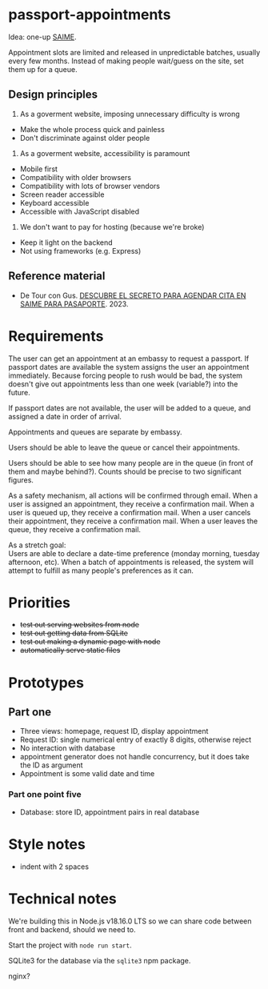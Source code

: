 # passport-appointments
Idea: one-up [SAIME](https://siic.saime.gob.ve/).

Appointment slots are limited and released in unpredictable batches, usually every few months.
Instead of making people wait/guess on the site, set them up for a queue.

## Design principles
1. As a goverment website, imposing unnecessary difficulty is wrong
  - Make the whole process quick and painless
  - Don't discriminate against older people
1. As a goverment website, accessibility is paramount
  - Mobile first
  - Compatibility with older browsers
  - Compatibility with lots of browser vendors
  - Screen reader accessible
  - Keyboard accessible
  - Accessible with JavaScript disabled
1. We don't want to pay for hosting (because we're broke)
  - Keep it light on the backend
  - Not using frameworks (e.g. Express)

## Reference material
- De Tour con Gus. [DESCUBRE EL SECRETO PARA AGENDAR CITA EN SAIME PARA PASAPORTE][gus-2023]. 2023.

[gus-2023]: https://www.youtube.com/watch?v=eMAREtM5IWI

# Requirements
The user can get an appointment at an embassy to request a passport.
If passport dates are available the system assigns the user an appointment immediately.
Because forcing people to rush would be bad, the system doesn't give out appointments less than one week (variable?) into the future.

If passport dates are not available, the user will be added to a queue, and assigned a date in order of arrival.

Appointments and queues are separate by embassy.

Users should be able to leave the queue or cancel their appointments.

Users should be able to see how many people are in the queue (in front of them and maybe behind?).
Counts should be precise to two significant figures.

As a safety mechanism, all actions will be confirmed through email.
When a user is assigned an appointment, they receive a confirmation mail.
When a user is queued up, they receive a confirmation mail.
When a user cancels their appointment, they receive a confirmation mail.
When a user leaves the queue, they receive a confirmation mail.

As a stretch goal:  
Users are able to declare a date-time preference (monday morning, tuesday afternoon, etc).
When a batch of appointments is released, the system will attempt to fulfill as many people's preferences as it can.

# Priorities
- ~~test out serving websites from node~~
- ~~test out getting data from SQLite~~
- ~~test out making a dynamic page with node~~
- ~~automatically serve static files~~

# Prototypes
## Part one
- Three views: homepage, request ID, display appointment
- Request ID: single numerical entry of exactly 8 digits, otherwise reject
- No interaction with database
- appointment generator does not handle concurrency, but it does take the ID as argument
- Appointment is some valid date and time

### Part one point five
- Database: store ID, appointment pairs in real database

# Style notes
- indent with 2 spaces

# Technical notes
We're building this in Node.js v18.16.0 LTS so we can share code between front and backend, should we need to.

Start the project with `node run start`.

SQLite3 for the database via the `sqlite3` npm package.

nginx?
